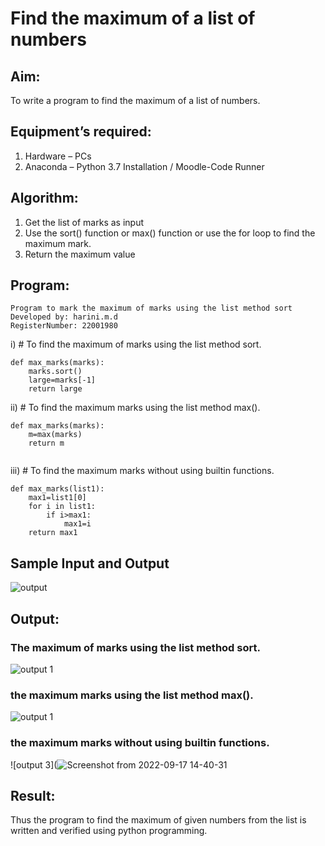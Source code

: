 # Find the maximum of a list of numbers
## Aim:
To write a program to find the maximum of a list of numbers.
## Equipment’s required:
1.	Hardware – PCs
2.	Anaconda – Python 3.7 Installation / Moodle-Code Runner
## Algorithm:
1.	Get the list of marks as input
2.	Use the sort() function or max() function or use the for loop to find the maximum mark.
3.	Return the maximum value
## Program:
```
Program to mark the maximum of marks using the list method sort
Developed by: harini.m.d
RegisterNumber: 22001980
```

i)	# To find the maximum of marks using the list method sort.
```
def max_marks(marks):
    marks.sort()
    large=marks[-1]
    return large

```

ii)	# To find the maximum marks using the list method max().
```
def max_marks(marks):
    m=max(marks)
    return m
    
```

iii) # To find the maximum marks without using builtin functions.
```
def max_marks(list1):
    max1=list1[0]
    for i in list1:
        if i>max1:
            max1=i
    return max1
```
## Sample Input and Output
![output](./img/max_marks1.jpg) 

## Output:
### The maximum of marks using the list method sort.
![output 1](https://user-images.githubusercontent.com/113497680/190687007-b4db72fe-86a2-40ec-bb93-60f8c13f9337.jpeg)

### the maximum marks using the list method max().
![output 1](https://user-images.githubusercontent.com/113497680/190687007-b4db72fe-86a2-40ec-bb93-60f8c13f9337.jpeg)

### the maximum marks without using builtin functions.
![output 3](![Screenshot from 2022-09-17 14-40-31](https://user-images.githubusercontent.com/113497680/190849470-71d218b2-bc4d-463d-a344-1aa7033ac831.png)


## Result:
Thus the program to find the maximum of given numbers from the list is written and verified using python programming.
